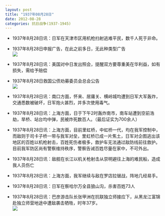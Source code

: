 ```yaml
---
layout: post
title: "1937年08月28日"
date: 2012-08-28
categories: 抗日战争(1937-1945)
---
```


<meta name="referrer" content="no-referrer" />

- 1937年8月28日讯：日军在天津市区用机枪扫射逃难平民，数千人死于非命。 

- 1937年8月28日申报广告，在此之前多日，无此种类型广告 <br/><img src="https://ww4.sinaimg.cn/large/aca367d8jw1dwd4n1kql7j.jpg" />

- 1937年8月28日讯：美国对中日发出照会，提醒双方要尊重美在华利益，如有损失，需给予赔偿 

- 1937年8月28日救国公债劝募委员会总会公告 <br/><img src="https://ww4.sinaimg.cn/large/aca367d8jw1dwciyprsqcj.jpg" />

- 1937年8月28日讯：南口方面，怀来、居庸关、横岭城均遭到日军大军轰炸，交通悉数被破坏，日军炮火甚烈，并多次使用毒气。 

- 1937年8月28日讯：上海方面，日于下午2时轰炸南市，南车站遭到空前浩劫，旱桥、站台均中弹，民被炸死数百人。（最后证实为700余人） 

- 1937年8月28日讯：上海方面，目前里虹桥，中虹桥一代，均在我军控制中，而敌则于司卡子桥一带与我军对垒，里虹桥已成一片焦土，日军对企图逃出该地区的百姓以机枪射击，百姓死伤者极多，救护车无法通过敌防线前往救护。目前我军防区尚有警察维持秩序，警察告诫百姓尽量在家中，不可外出。 

- 1937年8月28日讯：敌舰在长江以机关枪射击从崇明避往上海的难民船，造成我人员伤亡 

- 1937年8月28日讯：上海方面，我军继续与敌在罗店拉锯战，阵地几经易手。 

- 1937年8月28日讯：日军在察哈尔万全县狼山沟，杀害百姓73人 

- 1937年8月28日讯：巴彦游击队长张甲洲在抗联独立师接应下，从黑龙江富锦赴独立师营地途中遭敌袭击牺牲，时年37岁。 <br/><img src="https://ww3.sinaimg.cn/large/aca367d8jw1dwc3eggyh0j.jpg" />

